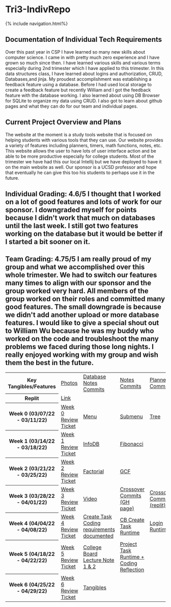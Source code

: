 <h1> Tri3-IndivRepo </h1>
{% include navigation.html%}

 <h2> Documentation of Individual Tech Requirements </h2>
Over this past year in CSP I have learned so many new skills about computer science. I came in with pretty much zero experience and I have grown so much since then. I have learned various skills and various terms especially during 2nd trimester which I have applied to this trimester. In this data structures class, I have learned about logins and authorization, CRUD, Databases,and jinja. My proudest accomplishment was establishing a feedback feature using a database. Before I had used local storage to create a feedback feature but recently William and I got the feedback feature with the database working. I also learned about using DB Browser for SQLite to organize my data using CRUD. I also got to learn about github pages and what they can do for our team and individual pages. 
 <h2> Current Project Overview and Plans </h2>
The website at the moment is a study tools website that is focused on helping students with various tools that they can use. Our website provides a variety of features including planners, timers, math functions, notes, etc. This website allows the user to have lots of user interface action and be able to be more productive especially for college students. Most of the trimester we have had this our local Intellij but we have deployed to have it on the main website as well. Our sponsor is a UCSD professor and hope that eventually he can give this too his students to perhaps use it in the future. 
<h2> Individual Grading: 4.6/5 I thought that I worked on a lot of good features and lots of work for our sponsor. I downgraded myself for points because I didn't work that much on databases until the last week. I still got two features working on the database but it would be better if I started a bit sooner on it. </h2>
<h2> Team Grading: 4.75/5 I am really proud of my group and what we accomplished over this whole trimester. We had to switch our features many times to align with our sponsor and the group worked very hard. All members of the group worked on their roles and committed many good features. The small downgrade is because we didn't add another upload or more database features. I would like to give a special shout out to William Wu because he was my buddy who worked on the code and troubleshoot the many problems we faced during those long nights. I really enjoyed working with my group and wish them the best in the future.  </h2>
<table>

  <tr>
    <th>Key Tangibles/Features</th>
    <td><a href="https://docs.google.com/document/d/1XrQOlz5pmtVgYH_zMxkhOg7-cB4cqWjwFq7pvvJh8bg/edit?usp=sharing">Photos</a></td>
    <td><a href="https://github.com/willcyber/tri3/commit/f3dad710cf33d1b232cb840317ccdaa1e389824a"> Database Notes Commits</a></td>
    <td><a href="https://github.com/willcyber/tri3/commit/4e2484dbcb84ea371247bc1fcf14d2637b22a43b">Notes Commits</a></td>
    <td><a href="https://github.com/willcyber/tri3/commit/a9500dab328d51da96858788877c8d5544619474"> Planner Commits</a></td>
    <td><a href="https://github.com/willcyber/tri3/commit/2d88643e43cf46dd91642bf60bf704f079363ed5">Database Commits</a></td>
  </tr>

  <tr>
    <th>Replit</th>
    <td colspan="4"><a style="text-align: center; vertical-align: middle" href="https://replit.com/@JL1080/tri3data1#.replit">Link</a></td>
  </tr>
  <tr>
    <th>Week 0 (03/07/22 - 03/11/22)</th>
    <td><a href="https://github.com/willcyber/tri3/issues/12">Week 0 Review Ticket</a></td>
    <td><a href="">Menu</a></td>
    <td><a href="">Submenu</a></td>
    <td><a href="">Tree</a></td>
  </tr>
  <tr>
    <th>Week 1 (03/14/22 - 03/18/22)</th>
    <td><a href="https://github.com/willcyber/tri3/issues/25">Week 1 Review Ticket</a></td>
    <td><a href="">InfoDB</a></td>
    <td><a href="">Fibonacci</a></td>
    <td></td>
  </tr>
  <tr>
    <th>Week 2 (03/21/22 - 03/25/22)</th>
    <td><a href="">Week 2 Review Ticket</a></td>
    <td><a href="">Factorial</a></td>
    <td><a href="">GCF</a></td>
    <td></td>
  </tr>
  <tr>
    <th>Week 3 (03/28/22 - 04/01/22)</th>
    <td><a href="">Week 3 Review Ticket</a></td>
    <td><a href="">Video</a></td>
    <td><a href="">Crossover Commits     (GH page)</a></td>
    <td><a href="">Crossover Commits (replit)</a></td>
  </tr>
  <tr>
    <th>Week 4 (04/04/22 - 04/08/22)</th>
    <td><a href="https://github.com/willcyber/tri3/issues/38">Week 4 Review Ticket</a></td>
    <td><a href=""> Create Task Coding requirements documented</a></td>
    <td><a href="">CB Create Task Runtime</a></td>
    <td><a href="">Login Runtime</a></td>
  </tr>  
  <tr>  
    <th>Week 5 (04/18/22 - 04/22/22)</th>
    <td><a href="https://github.com/willcyber/tri3/issues/41">Week 5 Review Ticket</a></td>
    <td><a href="https://JL1080.github.io/tri3data1/notes/cbnotes"> College Board Lecture Note 1 & 2</a></td>
    <td><a href="https://JL1080.github.io/tri3data1/notes/projectreflection"> Project Task Runtime + Coding Reflection</a></td>
  </tr>
   <tr>  
    <th>Week 6 (04/25/22 - 04/29/22)</th>
    <td><a href="https://github.com/willcyber/tri3/issues/48">Week 6 Review Ticket</a></td>
    <td><a href="https://github.com/JL1080/tri3data1/blob/main/notes/tangibles.md"> Tangibles </a></td>
  </tr>
</table>
